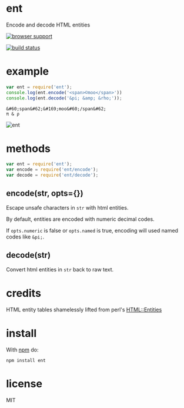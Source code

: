 # ent

Encode and decode HTML entities

[![browser support](http://ci.testling.com/substack/node-ent.png)](http://ci.testling.com/substack/node-ent)

[![build status](https://secure.travis-ci.org/substack/node-ent.png)](http://travis-ci.org/substack/node-ent)

# example

``` js
var ent = require('ent');
console.log(ent.encode('<span>©moo</span>'))
console.log(ent.decode('&pi; &amp; &rho;'));
```

```
&#60;span&#62;&#169;moo&#60;/span&#62;
π & ρ
```

![ent](http://substack.net/images/ent.png)

# methods

``` js
var ent = require('ent');
var encode = require('ent/encode');
var decode = require('ent/decode');
```

## encode(str, opts={})

Escape unsafe characters in `str` with html entities.

By default, entities are encoded with numeric decimal codes.

If `opts.numeric` is false or `opts.named` is true, encoding will used named
codes like `&pi;`.

## decode(str)

Convert html entities in `str` back to raw text.

# credits

HTML entity tables shamelessly lifted from perl's
[HTML::Entities](http://cpansearch.perl.org/src/GAAS/HTML-Parser-3.68/lib/HTML/Entities.pm)

# install

With [npm](https://npmjs.org) do:

```
npm install ent
```

# license

MIT
